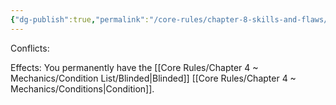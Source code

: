 ```yaml
---
{"dg-publish":true,"permalink":"/core-rules/chapter-8-skills-and-flaws/flaw-list/rank-6/blind/"}
---
```


Conflicts:

Effects:
You permanently have the [[Core Rules/Chapter 4 ~ Mechanics/Condition List/Blinded\|Blinded]] [[Core Rules/Chapter 4 ~ Mechanics/Conditions\|Condition]].